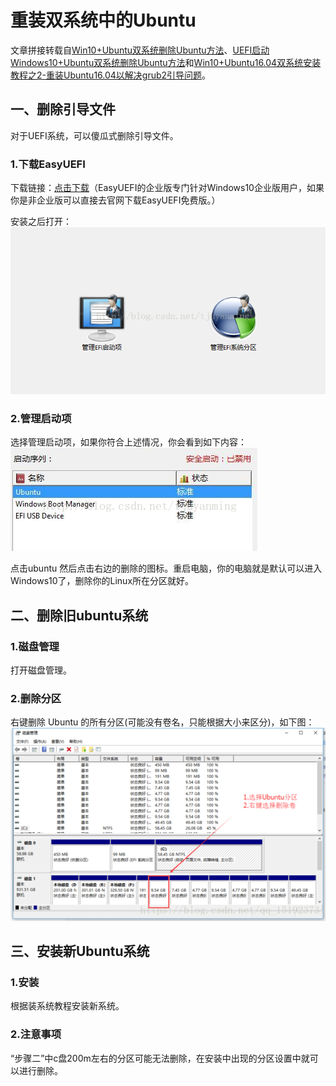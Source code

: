 # 重装双系统中的Ubuntu
文章拼接转载自[Win10+Ubuntu双系统删除Ubuntu方法](https://www.cnblogs.com/pualus/p/7835422.html)、[UEFI启动Windows10+Ubuntu双系统删除Ubuntu方法](https://blog.csdn.net/tjuyanming/article/details/64929901)和[Win10+Ubuntu16.04双系统安装教程之2-重装Ubuntu16.04以解决grub2引导问题](https://blog.csdn.net/u010837794/article/details/72057958)。

## 一、删除引导文件
对于UEFI系统，可以傻瓜式删除引导文件。

### 1.下载EasyUEFI
下载链接：[点击下载](https://www.easyuefi.com/index-us.html)（EasyUEFI的企业版专门针对Windows10企业版用户，如果你是非企业版可以直接去官网下载EasyUEFI免费版。）

安装之后打开：
![Center](_v_images/20210315180108358_1873277034.png)

### 2.管理启动项
选择管理启动项，如果你符合上述情况，你会看到如下内容：
![Center](_v_images/20210315180139986_1868831858.png)

点击ubuntu 然后点击右边的删除的图标。重启电脑，你的电脑就是默认可以进入Windows10了，删除你的Linux所在分区就好。

## 二、删除旧ubuntu系统
### 1.磁盘管理
打开磁盘管理。

### 2.删除分区
 右键删除 Ubuntu 的所有分区(可能没有卷名，只能根据大小来区分)，如下图：
 ![70](_v_images/20210315180855642_1257641059.png)

## 三、安装新Ubuntu系统
### 1.安装
根据装系统教程安装新系统。

### 2.注意事项
“步骤二”中c盘200m左右的分区可能无法删除，在安装中出现的分区设置中就可以进行删除。